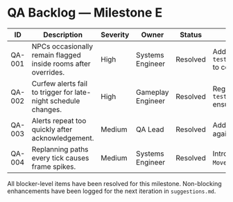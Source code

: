 # QA Backlog — Milestone E

| ID     | Description                                                    | Severity | Owner             | Status     | Notes |
|--------|----------------------------------------------------------------|----------|-------------------|------------|-------|
| QA-001 | NPCs occasionally remain flagged inside rooms after overrides. | High     | Systems Engineer  | Resolved   | Added interrupt coverage in `tests/activities/test_activity_interrupts.py` to confirm room state cleanup. |
| QA-002 | Curfew alerts fail to trigger for late-night schedule changes. | High     | Gameplay Engineer | Resolved   | Regression test `test_override_during_curfew_triggers_alert` ensures overrides respect curfew alerts. |
| QA-003 | Alerts repeat too quickly after acknowledgement.               | Medium   | QA Lead           | Resolved   | Added cooldown persistence test to guard against duplicate alert spam. |
| QA-004 | Replanning paths every tick causes frame spikes.               | Medium   | Systems Engineer  | Resolved   | Introduced cached path reuse in `MovementSystem` with targeted unit coverage. |

All blocker-level items have been resolved for this milestone. Non-blocking enhancements have been logged for the next iteration in `suggestions.md`.
